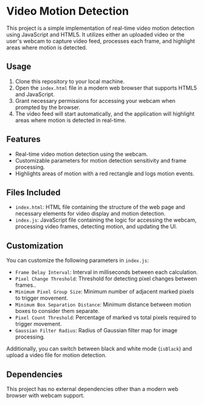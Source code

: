 # Video Motion Detection

This project is a simple implementation of real-time video motion detection using JavaScript and HTML5. It utilizes either an uploaded video or the user's webcam to capture video feed, processes each frame, and highlight areas where motion is detected.

## Usage

1. Clone this repository to your local machine.
2. Open the `index.html` file in a modern web browser that supports HTML5 and JavaScript.
3. Grant necessary permissions for accessing your webcam when prompted by the browser.
4. The video feed will start automatically, and the application will highlight areas where motion is detected in real-time.

## Features

-   Real-time video motion detection using the webcam.
-   Customizable parameters for motion detection sensitivity and frame processing.
-   Highlights areas of motion with a red rectangle and logs motion events.

## Files Included

-   `index.html`: HTML file containing the structure of the web page and necessary elements for video display and motion detection.
-   `index.js`: JavaScript file containing the logic for accessing the webcam, processing video frames, detecting motion, and updating the UI.

## Customization

You can customize the following parameters in `index.js`:

-   `Frame Delay Interval`: Interval in milliseconds between each calculation.
-   `Pixel Change Threshold`: Threshold for detecting pixel changes between frames..
-   `Minimum Pixel Group Size`: Minimum number of adjacent marked pixels to trigger movement.
-   `Minimum Box Separation Distance`: Minimum distance between motion boxes to consider them separate.
-   `Pixel Count Threshold`: Percentage of marked vs total pixels required to trigger movement.
-   `Gaussian Filter Radius`: Radius of Gaussian filter map for image processing.

Additionally, you can switch between black and white mode (`isBlack`) and upload a video file for motion detection.

## Dependencies

This project has no external dependencies other than a modern web browser with webcam support.

